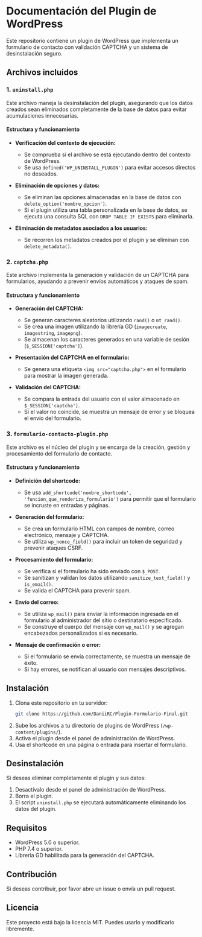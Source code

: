 # Documentación del Plugin de WordPress

Este repositorio contiene un plugin de WordPress que implementa un formulario de contacto con validación CAPTCHA y un sistema de desinstalación seguro.

## Archivos incluidos

### 1. `uninstall.php`

Este archivo maneja la desinstalación del plugin, asegurando que los datos creados sean eliminados completamente de la base de datos para evitar acumulaciones innecesarias.

#### Estructura y funcionamiento

- **Verificación del contexto de ejecución:**

  - Se comprueba si el archivo se está ejecutando dentro del contexto de WordPress.
  - Se usa `defined('WP_UNINSTALL_PLUGIN')` para evitar accesos directos no deseados.

- **Eliminación de opciones y datos:**

  - Se eliminan las opciones almacenadas en la base de datos con `delete_option('nombre_opcion')`.
  - Si el plugin utiliza una tabla personalizada en la base de datos, se ejecuta una consulta SQL con `DROP TABLE IF EXISTS` para eliminarla.

- **Eliminación de metadatos asociados a los usuarios:**

  - Se recorren los metadatos creados por el plugin y se eliminan con `delete_metadata()`.

### 2. `captcha.php`

Este archivo implementa la generación y validación de un CAPTCHA para formularios, ayudando a prevenir envíos automáticos y ataques de spam.

#### Estructura y funcionamiento

- **Generación del CAPTCHA:**

  - Se generan caracteres aleatorios utilizando `rand()` o `mt_rand()`.
  - Se crea una imagen utilizando la librería GD (`imagecreate`, `imagestring`, `imagepng`).
  - Se almacenan los caracteres generados en una variable de sesión (`$_SESSION['captcha']`).

- **Presentación del CAPTCHA en el formulario:**

  - Se genera una etiqueta `<img src="captcha.php">` en el formulario para mostrar la imagen generada.

- **Validación del CAPTCHA:**

  - Se compara la entrada del usuario con el valor almacenado en `$_SESSION['captcha']`.
  - Si el valor no coincide, se muestra un mensaje de error y se bloquea el envío del formulario.

### 3. `formulario-contacto-plugin.php`

Este archivo es el núcleo del plugin y se encarga de la creación, gestión y procesamiento del formulario de contacto.

#### Estructura y funcionamiento

- **Definición del shortcode:**

  - Se usa `add_shortcode('nombre_shortcode', 'funcion_que_renderiza_formulario')` para permitir que el formulario se incruste en entradas y páginas.

- **Generación del formulario:**

  - Se crea un formulario HTML con campos de nombre, correo electrónico, mensaje y CAPTCHA.
  - Se utiliza `wp_nonce_field()` para incluir un token de seguridad y prevenir ataques CSRF.

- **Procesamiento del formulario:**

  - Se verifica si el formulario ha sido enviado con `$_POST`.
  - Se sanitizan y validan los datos utilizando `sanitize_text_field()` y `is_email()`.
  - Se valida el CAPTCHA para prevenir spam.

- **Envío del correo:**

  - Se utiliza `wp_mail()` para enviar la información ingresada en el formulario al administrador del sitio o destinatario especificado.
  - Se construye el cuerpo del mensaje con `wp_mail()` y se agregan encabezados personalizados si es necesario.

- **Mensaje de confirmación o error:**

  - Si el formulario se envía correctamente, se muestra un mensaje de éxito.
  - Si hay errores, se notifican al usuario con mensajes descriptivos.

## Instalación

1. Clona este repositorio en tu servidor:
   ```bash
   git clone https://github.com/DaniiRC/Plugin-Formulario-Final.git
   ```
2. Sube los archivos a tu directorio de plugins de WordPress (`/wp-content/plugins/`).
3. Activa el plugin desde el panel de administración de WordPress.
4. Usa el shortcode en una página o entrada para insertar el formulario.

## Desinstalación

Si deseas eliminar completamente el plugin y sus datos:

1. Desactívalo desde el panel de administración de WordPress.
2. Borra el plugin.
3. El script `uninstall.php` se ejecutará automáticamente eliminando los datos del plugin.

## Requisitos

- WordPress 5.0 o superior.
- PHP 7.4 o superior.
- Librería GD habilitada para la generación del CAPTCHA.

## Contribución

Si deseas contribuir, por favor abre un issue o envía un pull request.

## Licencia

Este proyecto está bajo la licencia MIT. Puedes usarlo y modificarlo libremente.
